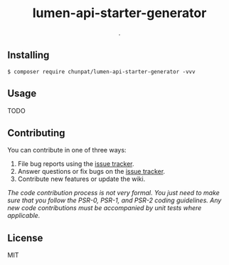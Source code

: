 <h1 align="center"> lumen-api-starter-generator </h1>

<p align="center"> .</p>


## Installing

```shell
$ composer require chunpat/lumen-api-starter-generator -vvv
```

## Usage

TODO

## Contributing

You can contribute in one of three ways:

1. File bug reports using the [issue tracker](https://github.com/chunpat/lumen-api-starter-generator/issues).
2. Answer questions or fix bugs on the [issue tracker](https://github.com/chunpat/lumen-api-starter-generator/issues).
3. Contribute new features or update the wiki.

_The code contribution process is not very formal. You just need to make sure that you follow the PSR-0, PSR-1, and PSR-2 coding guidelines. Any new code contributions must be accompanied by unit tests where applicable._

## License

MIT